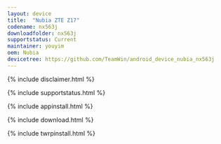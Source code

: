 ```yaml
---
layout: device
title:  "Nubia ZTE Z17"
codename: nx563j
downloadfolder: nx563j
supportstatus: Current
maintainer: youyim
oem: Nubia
devicetree: https://github.com/TeamWin/android_device_nubia_nx563j
---
```


{% include disclaimer.html %}

{% include supportstatus.html %}

{% include appinstall.html %}

{% include download.html %}

{% include twrpinstall.html %}
